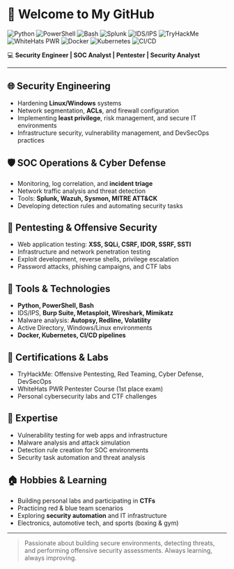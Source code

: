 # 👋 Welcome to My GitHub

![Python](https://img.shields.io/badge/Python-3.11-blue)
![PowerShell](https://img.shields.io/badge/PowerShell-7.3-blue)
![Bash](https://img.shields.io/badge/Bash-5.2-green)
![Splunk](https://img.shields.io/badge/Splunk-8.2-orange)
![IDS/IPS](https://img.shields.io/badge/IDS%2FIPS-active-red)
![TryHackMe](https://img.shields.io/badge/TryHackMe-Security%20Engineer-orange)
![WhiteHats PWR](https://img.shields.io/badge/WhiteHats%20PWR-Pentester-brightgreen)
![Docker](https://img.shields.io/badge/Docker-Containers-blue)
![Kubernetes](https://img.shields.io/badge/Kubernetes-Cluster-blueviolet)
![CI/CD](https://img.shields.io/badge/CI%2FCD-Pipelines-lightgrey)

💻 **Security Engineer | SOC Analyst | Pentester | Security Analyst**

---

## 🌐 Security Engineering
- Hardening **Linux/Windows** systems  
- Network segmentation, **ACLs**, and firewall configuration  
- Implementing **least privilege**, risk management, and secure IT environments  
- Infrastructure security, vulnerability management, and DevSecOps practices  

## 🛡 SOC Operations & Cyber Defense
- Monitoring, log correlation, and **incident triage**  
- Network traffic analysis and threat detection  
- Tools: **Splunk, Wazuh, Sysmon, MITRE ATT&CK**  
- Developing detection rules and automating security tasks  

## 🎯 Pentesting & Offensive Security
- Web application testing: **XSS, SQLi, CSRF, IDOR, SSRF, SSTI**  
- Infrastructure and network penetration testing  
- Exploit development, reverse shells, privilege escalation  
- Password attacks, phishing campaigns, and CTF labs  

## 🧰 Tools & Technologies
- **Python, PowerShell, Bash**  
- IDS/IPS, **Burp Suite, Metasploit, Wireshark, Mimikatz**  
- Malware analysis: **Autopsy, Redline, Volatility**  
- Active Directory, Windows/Linux environments  
- **Docker, Kubernetes, CI/CD pipelines**  

## 📜 Certifications & Labs
- TryHackMe: Offensive Pentesting, Red Teaming, Cyber Defense, DevSecOps  
- WhiteHats PWR Pentester Course (1st place exam)  
- Personal cybersecurity labs and CTF challenges  

## 🔬 Expertise
- Vulnerability testing for web apps and infrastructure  
- Malware analysis and attack simulation  
- Detection rule creation for SOC environments  
- Security task automation and threat analysis  

## 🏠 Hobbies & Learning
- Building personal labs and participating in **CTFs**  
- Practicing red & blue team scenarios  
- Exploring **security automation** and IT infrastructure  
- Electronics, automotive tech, and sports (boxing & gym)

---

> Passionate about building secure environments, detecting threats, and performing offensive security assessments. Always learning, always improving.
